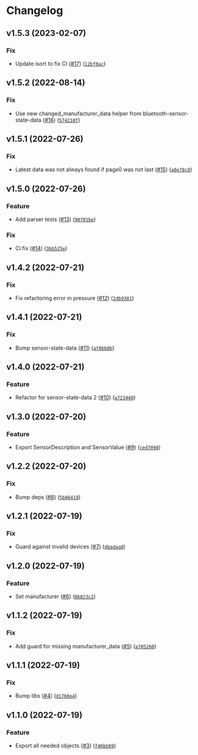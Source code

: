 # Changelog

<!--next-version-placeholder-->

## v1.5.3 (2023-02-07)
### Fix
* Update isort to fix CI ([#17](https://github.com/Bluetooth-Devices/sensorpush-ble/issues/17)) ([`12bf0ac`](https://github.com/Bluetooth-Devices/sensorpush-ble/commit/12bf0acf35565c81d92852be512fde529ce99ce4))

## v1.5.2 (2022-08-14)
### Fix
* Use new changed_manufacturer_data helper from bluetooth-sensor-state-data ([#16](https://github.com/Bluetooth-Devices/sensorpush-ble/issues/16)) ([`574210f`](https://github.com/Bluetooth-Devices/sensorpush-ble/commit/574210f800ca664121078cbf6f6dd63f3ee29747))

## v1.5.1 (2022-07-26)
### Fix
* Latest data was not always found if page0 was not last ([#15](https://github.com/Bluetooth-Devices/sensorpush-ble/issues/15)) ([`a0e78c8`](https://github.com/Bluetooth-Devices/sensorpush-ble/commit/a0e78c814e877810e481fc4ff3fc850d10a0162b))

## v1.5.0 (2022-07-26)
### Feature
* Add parser tests ([#13](https://github.com/Bluetooth-Devices/sensorpush-ble/issues/13)) ([`90701be`](https://github.com/Bluetooth-Devices/sensorpush-ble/commit/90701be63e077ebc043868d35dfa596bef0a7042))

### Fix
* Ci fix ([#14](https://github.com/Bluetooth-Devices/sensorpush-ble/issues/14)) ([`3bb525e`](https://github.com/Bluetooth-Devices/sensorpush-ble/commit/3bb525e2bd8420a6a30e8e0b0d18e43959f7a99d))

## v1.4.2 (2022-07-21)
### Fix
* Fix refactoring error in pressure ([#12](https://github.com/Bluetooth-Devices/sensorpush-ble/issues/12)) ([`2db9381`](https://github.com/Bluetooth-Devices/sensorpush-ble/commit/2db93812d50b7af795dfb924a9d4d610f2488c2b))

## v1.4.1 (2022-07-21)
### Fix
* Bump sensor-state-data ([#11](https://github.com/Bluetooth-Devices/sensorpush-ble/issues/11)) ([`af06b0b`](https://github.com/Bluetooth-Devices/sensorpush-ble/commit/af06b0b7679a090ec2648dae2ecfaed58e6c5c06))

## v1.4.0 (2022-07-21)
### Feature
* Refactor for sensor-state-data 2 ([#10](https://github.com/Bluetooth-Devices/sensorpush-ble/issues/10)) ([`a723449`](https://github.com/Bluetooth-Devices/sensorpush-ble/commit/a723449519d3a18aa0ac859570683c573ba1b371))

## v1.3.0 (2022-07-20)
### Feature
* Export SensorDescription and SensorValue ([#9](https://github.com/Bluetooth-Devices/sensorpush-ble/issues/9)) ([`ced7098`](https://github.com/Bluetooth-Devices/sensorpush-ble/commit/ced7098af4d6744c2edcc182bfe0f36fac250c5a))

## v1.2.2 (2022-07-20)
### Fix
* Bump deps ([#8](https://github.com/Bluetooth-Devices/sensorpush-ble/issues/8)) ([`5b86419`](https://github.com/Bluetooth-Devices/sensorpush-ble/commit/5b86419ad62eb1d86c76cd0b4479adf866fa100d))

## v1.2.1 (2022-07-19)
### Fix
* Guard against invalid devices ([#7](https://github.com/Bluetooth-Devices/sensorpush-ble/issues/7)) ([`4badaa0`](https://github.com/Bluetooth-Devices/sensorpush-ble/commit/4badaa0da1f782fc9ffd24eb608d085b0e6b9dd7))

## v1.2.0 (2022-07-19)
### Feature
* Set manufacturer ([#6](https://github.com/Bluetooth-Devices/sensorpush-ble/issues/6)) ([`0b823c2`](https://github.com/Bluetooth-Devices/sensorpush-ble/commit/0b823c28e391f5e89fa86b20822a822f2a67c5f7))

## v1.1.2 (2022-07-19)
### Fix
* Add guard for missing manufacturer_data ([#5](https://github.com/Bluetooth-Devices/sensorpush-ble/issues/5)) ([`a705260`](https://github.com/Bluetooth-Devices/sensorpush-ble/commit/a70526016a43a6347bb1ac40b8aeb3b77e981fe3))

## v1.1.1 (2022-07-19)
### Fix
* Bump libs ([#4](https://github.com/Bluetooth-Devices/sensorpush-ble/issues/4)) ([`d1760e4`](https://github.com/Bluetooth-Devices/sensorpush-ble/commit/d1760e49ab671e50d8616576726abe7c82c8ba0c))

## v1.1.0 (2022-07-19)
### Feature
* Export all needed objects ([#3](https://github.com/Bluetooth-Devices/sensorpush-ble/issues/3)) ([`f46bb89`](https://github.com/Bluetooth-Devices/sensorpush-ble/commit/f46bb8942b7578246348794af210d33b2f8981c4))
